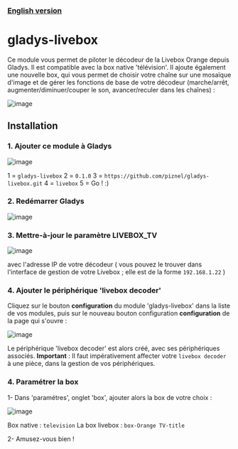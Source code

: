 

### [English version](README.md)

# gladys-livebox
Ce module vous permet de piloter le décodeur de la Livebox Orange depuis Gladys. Il est compatible avec la box native 'télévision'.
Il ajoute également une nouvelle box, qui vous permet de choisir votre chaîne sur une mosaïque d'image et de gérer les fonctions de base de votre décodeur (marche/arrêt, augmenter/diminuer/couper le son, avancer/reculer dans les chaînes) :

![image](https://user-images.githubusercontent.com/25089531/48671882-ec488a00-eb2e-11e8-8821-5700571b6496.png)

## Installation

### 1. Ajouter ce module à Gladys
 
![image](https://user-images.githubusercontent.com/25089531/48671586-e81a6d80-eb2a-11e8-9450-5c5d8ca43329.png)
	
1 = `gladys-livebox`
2 = `0.1.0`
3 = `https://github.com/piznel/gladys-livebox.git`
4 = `livebox`
5 = Go ! :)
	
### 2. Redémarrer Gladys

![image](https://user-images.githubusercontent.com/25089531/48671552-3d09b400-eb2a-11e8-9ec1-2e683253f71c.png)

### 3. Mettre-à-jour le paramètre LIVEBOX_TV
 
 ![image](https://user-images.githubusercontent.com/25089531/48671595-29128200-eb2b-11e8-8c72-e31ec86c68a2.png)
 
 avec l'adresse IP de votre décodeur ( vous pouvez le trouver dans l'interface de gestion de votre Livebox ; elle est de la forme `192.168.1.22` )

### 4. Ajouter le périphérique 'livebox decoder'
Cliquez sur le bouton **configuration** du module 'gladys-livebox' dans la liste de vos modules, puis sur le nouveau bouton configuration **configuration** de la page qui s'ouvre :

![image](https://user-images.githubusercontent.com/25089531/48671733-1c8f2900-eb2d-11e8-96ab-527f728cc60e.png)

Le périphérique 'livebox decoder' est alors créé, avec ses périphériques associés.
**Important** : Il faut impérativement affecter votre `livebox decoder` à une pièce, dans la gestion de vos périphériques. 

### 4. Paramétrer la box
1- Dans 'paramétres', onglet 'box', ajouter alors la box de votre choix :
	
![image](https://user-images.githubusercontent.com/25089531/48671809-ea31fb80-eb2d-11e8-8127-58e06a7b83aa.png)

Box native : `television`
La box livebox : `box-Orange TV-title`

2- Amusez-vous bien !
